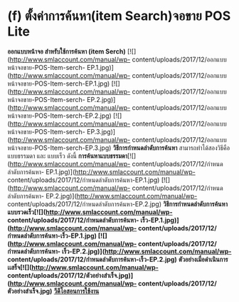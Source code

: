 # (f)    ตั้งค่าการค้นหา(item Search)จอขาย POS Lite

**ออกแบบหน้าจอ สำหรับใช้การค้นหา (item Serch)**
[![](http://www.smlaccount.com/manual/wp-
content/uploads/2017/12/ออกแบบหน้าจอขาย-POS-Item-serch-
EP.1.jpg)](http://www.smlaccount.com/manual/wp-
content/uploads/2017/12/ออกแบบหน้าจอขาย-POS-Item-serch-EP.1.jpg)
[![](http://www.smlaccount.com/manual/wp-
content/uploads/2017/12/ออกแบบหน้าจอขาย-POS-Item-serch-
EP.2.jpg)](http://www.smlaccount.com/manual/wp-
content/uploads/2017/12/ออกแบบหน้าจอขาย-POS-Item-serch-EP.2.jpg)
[![](http://www.smlaccount.com/manual/wp-
content/uploads/2017/12/ออกแบบหน้าจอขาย-POS-Item-serch-
EP.3.jpg)](http://www.smlaccount.com/manual/wp-
content/uploads/2017/12/ออกแบบหน้าจอขาย-POS-Item-serch-EP.3.jpg)
**วิธีการกำหนดลำดับการค้นหา** สามารถทำได้สองวิธีคือ แบบธรรมดา และ แบบเร็ว
ดังนี้ **การค้นหาแบบธรรมดา**[![](http://www.smlaccount.com/manual/wp-
content/uploads/2017/12/กำหนดลำดับการค้นหา-
EP.1.jpg)](http://www.smlaccount.com/manual/wp-
content/uploads/2017/12/กำหนดลำดับการค้นหา-EP.1.jpg)
[![](http://www.smlaccount.com/manual/wp-
content/uploads/2017/12/กำหนดลำดับการค้นหา-
EP.2.jpg)](http://www.smlaccount.com/manual/wp-
content/uploads/2017/12/กำหนดลำดับการค้นหา-EP.2.jpg)
**วิธีการกำหนดลำดับการค้นหาแบบรวดเร็ว[![](http://www.smlaccount.com/manual/wp-
content/uploads/2017/12/กำหนดลำดับการค้นหา-
เร็ว-EP.1.jpg)](http://www.smlaccount.com/manual/wp-
content/uploads/2017/12/กำหนดลำดับการค้นหา-เร็ว-EP.1.jpg)
[![](http://www.smlaccount.com/manual/wp-
content/uploads/2017/12/กำหนดลำดับการค้นหา-
เร็ว-EP.2.jpg)](http://www.smlaccount.com/manual/wp-
content/uploads/2017/12/กำหนดลำดับการค้นหา-เร็ว-EP.2.jpg)**
**ตัวอย่างเมื่อดำเนินการเเสร็จ[![](http://www.smlaccount.com/manual/wp-
content/uploads/2017/12/ตัวอย่างสำเร็จ.jpg)](http://www.smlaccount.com/manual/wp-
content/uploads/2017/12/ตัวอย่างสำเร็จ.jpg)**
[**วีดีโอสอนการใช้งาน**](https://youtu.be/4NIbxi7eg0U)


